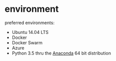 # environment

preferred environments: 

- Ubuntu 14.04 LTS
- Docker
- Docker Swarm
- Azure
- Python 3.5 thru the [Anaconda](https://www.continuum.io/downloads) 64 bit distribution
